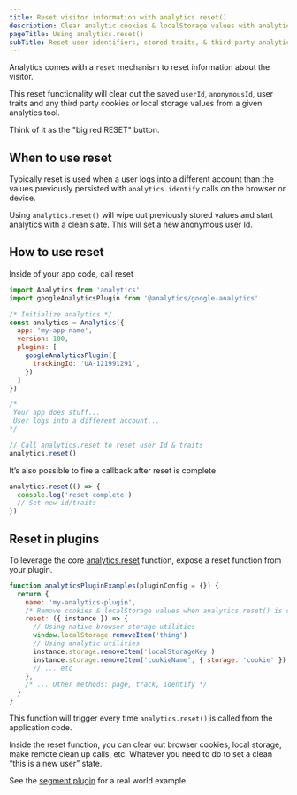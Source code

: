 ```yaml
---
title: Reset visitor information with analytics.reset()
description: Clear analytic cookies & localStorage values with analytics.reset()
pageTitle: Using analytics.reset()
subTitle: Reset user identifiers, stored traits, & third party analytic cookies
---
```


Analytics comes with a `reset` mechanism to reset information about the visitor.

This reset functionality will clear out the saved `userId`, `anonymousId`, user traits and any third party cookies or local storage values from a given analytics tool.

Think of it as the "big red RESET" button.

## When to use reset

Typically reset is used when a user logs into a different account than the values previously persisted with `analytics.identify` calls on the browser or device.

Using `analytics.reset()` will wipe out previously stored values and start analytics with a clean slate. This will set a new anonymous user Id.

## How to use reset

Inside of your app code, call reset

```js
import Analytics from 'analytics'
import googleAnalyticsPlugin from '@analytics/google-analytics'

/* Initialize analytics */
const analytics = Analytics({
  app: 'my-app-name',
  version: 100,
  plugins: [
    googleAnalyticsPlugin({
      trackingId: 'UA-121991291',
    })
  ]
})

/*  
 Your app does stuff...
 User logs into a different account...
*/

// Call analytics.reset to reset user Id & traits
analytics.reset()
```

It’s also possible to fire a callback after reset is complete

```js
analytics.reset(() => {
  console.log('reset complete')
  // Set new id/traits
})
```

## Reset in plugins

To leverage the core [analytics.reset](https://getanalytics.io/api/#analyticsreset) function, expose a reset function from your plugin.

```js
function analyticsPluginExamples(pluginConfig = {}) {
  return {
    name: 'my-analytics-plugin',
    /* Remove cookies & localStorage values when analytics.reset() is called */
    reset: ({ instance }) => {
      // Using native browser storage utilities
      window.localStorage.removeItem('thing')
      // Using analytic utilities
      instance.storage.removeItem('localStorageKey')
      instance.storage.removeItem('cookieName', { storage: 'cookie' })
      // ... etc
    },
    /* ... Other methods: page, track, identify */
  }
}
```

This function will trigger every time `analytics.reset()` is called from the application code.

Inside the reset function, you can clear out browser cookies, local storage, make remote clean up calls, etc. Whatever you need to do to set a clean “this is a new user” state.

See the [segment plugin](https://github.com/DavidWells/analytics/blob/85c7feecfd9f7b50eb88216029fc69e1ca0e3f21/packages/analytics-plugin-segment/src/browser.js#L70-L75) for a real world example.
